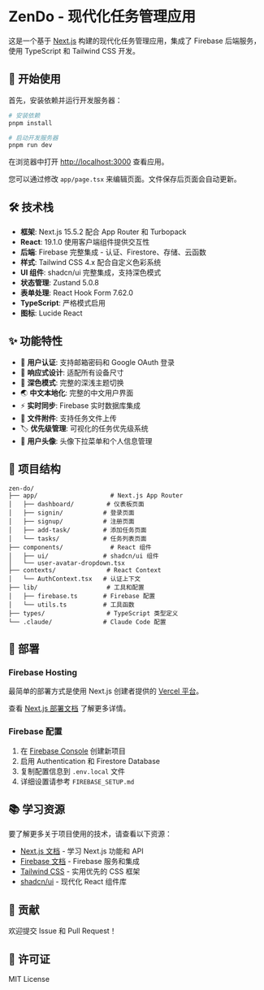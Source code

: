 # ZenDo - 现代化任务管理应用

这是一个基于 [Next.js](https://nextjs.org) 构建的现代化任务管理应用，集成了 Firebase 后端服务，使用 TypeScript 和 Tailwind CSS 开发。

## 🚀 开始使用

首先，安装依赖并运行开发服务器：

```bash
# 安装依赖
pnpm install

# 启动开发服务器
pnpm run dev
```

在浏览器中打开 [http://localhost:3000](http://localhost:3000) 查看应用。

您可以通过修改 `app/page.tsx` 来编辑页面。文件保存后页面会自动更新。

## 🛠️ 技术栈

- **框架**: Next.js 15.5.2 配合 App Router 和 Turbopack
- **React**: 19.1.0 使用客户端组件提供交互性
- **后端**: Firebase 完整集成 - 认证、Firestore、存储、云函数
- **样式**: Tailwind CSS 4.x 配合自定义色彩系统
- **UI 组件**: shadcn/ui 完整集成，支持深色模式
- **状态管理**: Zustand 5.0.8
- **表单处理**: React Hook Form 7.62.0
- **TypeScript**: 严格模式启用
- **图标**: Lucide React

## ✨ 功能特性

- 🔐 **用户认证**: 支持邮箱密码和 Google OAuth 登录
- 📱 **响应式设计**: 适配所有设备尺寸
- 🎨 **深色模式**: 完整的深浅主题切换
- 🌏 **中文本地化**: 完整的中文用户界面
- ⚡ **实时同步**: Firebase 实时数据库集成
- 📎 **文件附件**: 支持任务文件上传
- 🏷️ **优先级管理**: 可视化的任务优先级系统
- 👥 **用户头像**: 头像下拉菜单和个人信息管理

## 📁 项目结构

```
zen-do/
├── app/                    # Next.js App Router
│   ├── dashboard/         # 仪表板页面
│   ├── signin/           # 登录页面
│   ├── signup/           # 注册页面
│   ├── add-task/         # 添加任务页面
│   └── tasks/            # 任务列表页面
├── components/             # React 组件
│   ├── ui/               # shadcn/ui 组件
│   └── user-avatar-dropdown.tsx
├── contexts/              # React Context
│   └── AuthContext.tsx   # 认证上下文
├── lib/                   # 工具和配置
│   ├── firebase.ts       # Firebase 配置
│   └── utils.ts          # 工具函数
├── types/                 # TypeScript 类型定义
└── .claude/              # Claude Code 配置
```

## 🚀 部署

### Firebase Hosting

最简单的部署方式是使用 Next.js 创建者提供的 [Vercel 平台](https://vercel.com/new?utm_medium=default-template&filter=next.js&utm_source=create-next-app&utm_campaign=create-next-app-readme)。

查看 [Next.js 部署文档](https://nextjs.org/docs/app/building-your-application/deploying) 了解更多详情。

### Firebase 配置

1. 在 [Firebase Console](https://console.firebase.google.com/) 创建新项目
2. 启用 Authentication 和 Firestore Database
3. 复制配置信息到 `.env.local` 文件
4. 详细设置请参考 `FIREBASE_SETUP.md`

## 📚 学习资源

要了解更多关于项目使用的技术，请查看以下资源：

- [Next.js 文档](https://nextjs.org/docs) - 学习 Next.js 功能和 API
- [Firebase 文档](https://firebase.google.com/docs) - Firebase 服务和集成
- [Tailwind CSS](https://tailwindcss.com/docs) - 实用优先的 CSS 框架
- [shadcn/ui](https://ui.shadcn.com/) - 现代化 React 组件库

## 🤝 贡献

欢迎提交 Issue 和 Pull Request！

## 📄 许可证

MIT License
